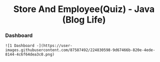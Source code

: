 

<p align="center">
  
<h1 align="center"> Store And Employee(Quiz)  - Java <br> (Blog Life) </h1>
</p>



### Dashboard
```
![1 ‪Dashboard -](https://user-images.githubusercontent.com/87587492/224830598-9d67466b-820e-4ede-8144-4c6f64dea3c0.png)

```
